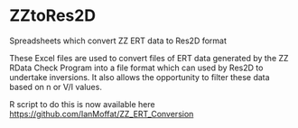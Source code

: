 # ZZtoRes2D
Spreadsheets which convert ZZ ERT data to Res2D format

These Excel files are used to convert files of ERT data generated by the ZZ RData Check Program into a file format which can used by Res2D to undertake inversions.  It also allows the opportunity to filter these data based on n or V/I values.

R script to do this is now available here https://github.com/IanMoffat/ZZ_ERT_Conversion
